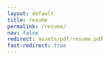 ```yaml
---
layout: default
title: resume
permalink: /resume/
nav: false
redirect: assets/pdf/resume.pdf
fast-redirect: true
---
```

